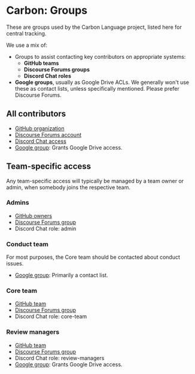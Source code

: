 # Carbon: Groups

These are groups used by the Carbon Language project, listed here for central
tracking.

We use a mix of:

- Groups to assist contacting key contributors on appropriate systems:
  - **GitHub teams**
  - **Discourse Forums groups**
  - **Discord Chat roles**
- **Google groups**, usually as Google Drive ACLs. We generally won't use these
  as contact lists, unless specifically mentioned. Please prefer Discourse
  Forums.

## All contributors

- [GitHub organization](https://github.com/orgs/carbon-language/people)
- [Discourse Forums account](https://forums.carbon-lang.dev)
- [Discord Chat access](https://discord.com/app)
- [Google group](https://groups.google.com/g/carbon-lang-contributors): Grants
  Google Drive access.

## Team-specific access

Any team-specific access will typically be managed by a team owner or admin,
when somebody joins the respective team.

### Admins

- [GitHub owners](https://github.com/orgs/carbon-language/people?query=role%3Aowner)
- [Discourse Forums group](https://forums.carbon-lang.dev/g/admins)
- Discord Chat role: admin

### Conduct team

For most purposes, the Core team should be contacted about conduct issues.

- [Google group](https://groups.google.com/g/carbon-lang-conduct-team):
  Primarily a contact list.

### Core team

- [GitHub team](https://github.com/orgs/carbon-language/teams/core-team)
- [Discourse Forums group](https://forums.carbon-lang.dev/g/core_team)
- Discord Chat role: core-team

### Review managers

- [GitHub team](https://github.com/orgs/carbon-language/teams/review-managers)
- [Discourse Forums group](https://forums.carbon-lang.dev/g/review_managers)
- Discord Chat role: review-managers
- [Google group](https://groups.google.com/g/carbon-lang-review-managers):
  Grants Google Drive access.
